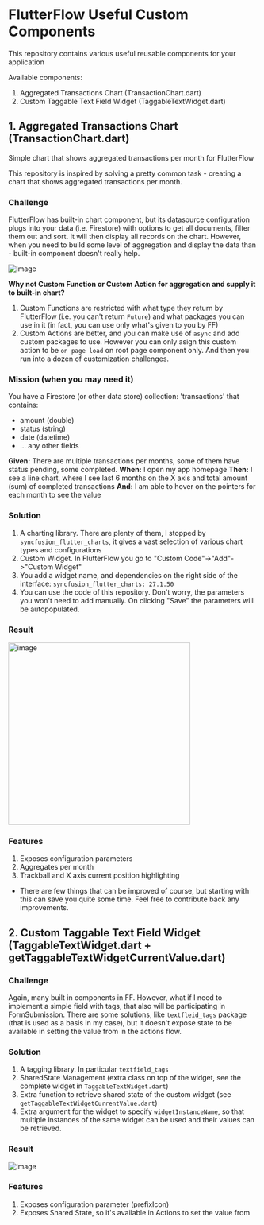 # FlutterFlow Useful Custom Components

This repository contains various useful reusable components for your application

Available components:
1. Aggregated Transactions Chart (TransactionChart.dart)
2. Custom Taggable Text Field Widget (TaggableTextWidget.dart)

## 1. Aggregated Transactions Chart (TransactionChart.dart)

Simple chart that shows aggregated transactions per month for FlutterFlow

This repository is inspired by solving a pretty common task - creating a chart that shows aggregated transactions per month.

### Challenge

FlutterFlow has built-in chart component, but its datasource configuration plugs into your data (i.e. Firestore) with options to get all documents, filter them out and sort. It will then display all records on the chart. However, when you need to build some level of aggregation and display the data than - built-in component doesn't really help.

![image](https://github.com/user-attachments/assets/8385f73a-fcf2-47af-8285-f9351803e21f)

**Why not Custom Function or Custom Action for aggregation and supply it to built-in chart?**
1. Custom Functions are restricted with what type they return by FlutterFlow (i.e. you can't return `Future`) and what packages you can use in it (in fact, you can use only what's given to you by FF)
2. Custom Actions are better, and you can make use of `async` and add custom packages to use. However you can only asign this custom action to be `on page load` on root page component only. And then you run into a dozen of customization challenges.

### Mission (when you may need it)

You have a Firestore (or other data store) collection: 'transactions' that contains:

- amount (double)
- status (string)
- date (datetime)
- ... any other fields

**Given:** There are multiple transactions per months, some of them have status pending, some completed.
**When:** I open my app homepage
**Then:** I see a line chart, where I see last 6 months on the X axis and total amount (sum) of completed transactions
**And:** I am able to hover on the pointers for each month to see the value

### Solution

1. A charting library. There are plenty of them, I stopped by `syncfusion_flutter_charts`, it gives a vast selection of various chart types and configurations
2. Custom Widget. In FlutterFlow you go to "Custom Code"->"Add"->"Custom Widget"
3. You add a widget name, and dependencies on the right side of the interface: `syncfusion_flutter_charts: 27.1.50`
4. You can use the code of this repository. Don't worry, the parameters you won't need to add manually. On clicking "Save" the parameters will be autopopulated.

### Result

<img width="367" alt="image" src="https://github.com/user-attachments/assets/ae37cb65-b34b-450d-ba94-6d367ee18971">


### Features
1. Exposes configuration parameters
2. Aggregates per month
3. Trackball and X axis current position highlighting

* There are few things that can be improved of course, but starting with this can save you quite some time. Feel free to contribute back any improvements.

## 2. Custom Taggable Text Field Widget (TaggableTextWidget.dart + getTaggableTextWidgetCurrentValue.dart)

### Challenge

Again, many built in components in FF. However, what if I need to implement a simple field with tags, that also will be participating in FormSubmission. 
There are some solutions, like `textfleid_tags` package (that is used as a basis in my case), but it doesn't expose state to be available in setting the value from in the actions flow.

### Solution

1. A tagging library. In particular `textfield_tags`
2. SharedState Management (extra class on top of the widget, see the complete widget in `TaggableTextWidget.dart`)
3. Extra function to retrieve shared state of the custom widget (see `getTaggableTextWidgetCurrentValue.dart`)
4. Extra argument for the widget to specify `widgetInstanceName`, so that multiple instances of the same widget can be used and their values can be retrieved.

### Result

![image](https://github.com/user-attachments/assets/01b6b87d-9d80-4432-99b2-4f386f8f211a)

### Features
1. Exposes configuration parameter (prefixIcon)
2. Exposes Shared State, so it's available in Actions to set the value from
